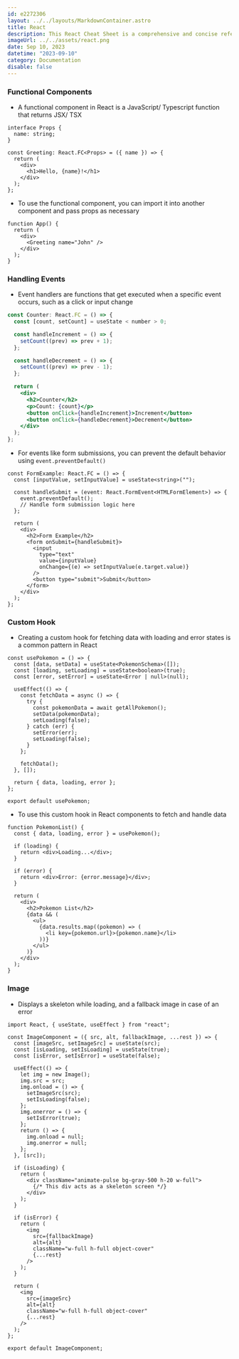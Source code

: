 ```yaml
---
id: e2272306
layout: ../../layouts/MarkdownContainer.astro
title: React
description: This React Cheat Sheet is a comprehensive and concise reference guide for developers at all skill levels. It covers essential React topics with complete code examples, prioritizing clarity and readability. Each topic is explained using TypeScript for added type safety.
imageUrl: ../../assets/react.png
date: Sep 10, 2023
datetime: "2023-09-10"
category: Documentation
disable: false
---
```


### Functional Components

- A functional component in React is a JavaScript/ Typescript function that returns JSX/ TSX

```tsx
interface Props {
  name: string;
}

const Greeting: React.FC<Props> = ({ name }) => {
  return (
    <div>
      <h1>Hello, {name}!</h1>
    </div>
  );
};
```

- To use the functional component, you can import it into another component and pass props as necessary

```tsx
function App() {
  return (
    <div>
      <Greeting name="John" />
    </div>
  );
}
```

### Handling Events

- Event handlers are functions that get executed when a specific event occurs, such as a click or input change

```jsx
const Counter: React.FC = () => {
  const [count, setCount] = useState < number > 0;

  const handleIncrement = () => {
    setCount((prev) => prev + 1);
  };

  const handleDecrement = () => {
    setCount((prev) => prev - 1);
  };

  return (
    <div>
      <h2>Counter</h2>
      <p>Count: {count}</p>
      <button onClick={handleIncrement}>Increment</button>
      <button onClick={handleDecrement}>Decrement</button>
    </div>
  );
};
```

- For events like form submissions, you can prevent the default behavior using `event.preventDefault()`

```tsx
const FormExample: React.FC = () => {
  const [inputValue, setInputValue] = useState<string>("");

  const handleSubmit = (event: React.FormEvent<HTMLFormElement>) => {
    event.preventDefault();
    // Handle form submission logic here
  };

  return (
    <div>
      <h2>Form Example</h2>
      <form onSubmit={handleSubmit}>
        <input
          type="text"
          value={inputValue}
          onChange={(e) => setInputValue(e.target.value)}
        />
        <button type="submit">Submit</button>
      </form>
    </div>
  );
};
```

### Custom Hook

- Creating a custom hook for fetching data with loading and error states is a common pattern in React

```tsx
const usePokemon = () => {
  const [data, setData] = useState<PokemonSchema>([]);
  const [loading, setLoading] = useState<boolean>(true);
  const [error, setError] = useState<Error | null>(null);

  useEffect(() => {
    const fetchData = async () => {
      try {
        const pokemonData = await getAllPokemon();
        setData(pokemonData);
        setLoading(false);
      } catch (err) {
        setError(err);
        setLoading(false);
      }
    };

    fetchData();
  }, []);

  return { data, loading, error };
};

export default usePokemon;
```

- To use this custom hook in React components to fetch and handle data

```tsx
function PokemonList() {
  const { data, loading, error } = usePokemon();

  if (loading) {
    return <div>Loading...</div>;
  }

  if (error) {
    return <div>Error: {error.message}</div>;
  }

  return (
    <div>
      <h2>Pokemon List</h2>
      {data && (
        <ul>
          {data.results.map((pokemon) => (
            <li key={pokemon.url}>{pokemon.name}</li>
          ))}
        </ul>
      )}
    </div>
  );
}
```

### Image

- Displays a skeleton while loading, and a fallback image in case of an error

```tsx
import React, { useState, useEffect } from "react";

const ImageComponent = ({ src, alt, fallbackImage, ...rest }) => {
  const [imageSrc, setImageSrc] = useState(src);
  const [isLoading, setIsLoading] = useState(true);
  const [isError, setIsError] = useState(false);

  useEffect(() => {
    let img = new Image();
    img.src = src;
    img.onload = () => {
      setImageSrc(src);
      setIsLoading(false);
    };
    img.onerror = () => {
      setIsError(true);
    };
    return () => {
      img.onload = null;
      img.onerror = null;
    };
  }, [src]);

  if (isLoading) {
    return (
      <div className="animate-pulse bg-gray-500 h-20 w-full">
        {/* This div acts as a skeleton screen */}
      </div>
    );
  }

  if (isError) {
    return (
      <img
        src={fallbackImage}
        alt={alt}
        className="w-full h-full object-cover"
        {...rest}
      />
    );
  }

  return (
    <img
      src={imageSrc}
      alt={alt}
      className="w-full h-full object-cover"
      {...rest}
    />
  );
};

export default ImageComponent;
```
